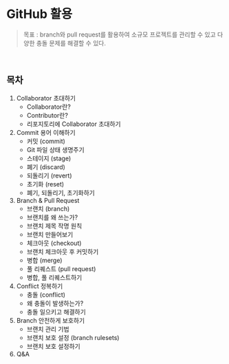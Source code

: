 # GitHub 활용
> 목표 : branch와 pull request를 활용하여 소규모 프로젝트를 관리할 수 있고 다양한 충돌 문제를 해결할 수 있다.

<br />

## 목차
1. Collaborator 초대하기
   - Collaborator란?
   - Contributor란?
   - 리포지토리에 Collaborator 초대하기
2. Commit 용어 이해하기
   - 커밋 (commit)
   - Git 파일 상태 생명주기
   - 스테이지 (stage)
   - 폐기 (discard)
   - 되돌리기 (revert)
   - 초기화 (reset)
   - 폐기, 되돌리기, 초기화하기
3. Branch & Pull Request
   - 브랜치 (branch)
   - 브랜치를 왜 쓰는가?
   - 브랜치 제목 작명 원칙
   - 브랜치 만들어보기
   - 체크아웃 (checkout)
   - 브랜치 체크아웃 후 커밋하기
   - 병합 (merge)
   - 풀 리퀘스트 (pull request)
   - 병합, 풀 리퀘스트하기
4. Conflict 정복하기
   - 충돌 (conflict)
   - 왜 충돌이 발생하는가?
   - 충돌 일으키고 해결하기
5. Branch 안전하게 보호하기
   - 브랜치 관리 기법
   - 브랜치 보호 설정 (branch rulesets)
   - 브랜치 보호 설정하기
6. Q&A
